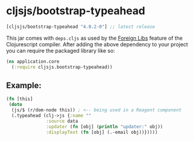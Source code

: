 # cljsjs/bootstrap-typeahead

[](dependency)
```clojure
[cljsjs/bootstrap-typeahead "4.0.2-0"] ;; latest release
```
[](/dependency)

This jar comes with `deps.cljs` as used by the [Foreign Libs][flibs] feature
of the Clojurescript compiler. After adding the above dependency to your project
you can require the packaged library like so:

```clojure
(ns application.core
  (:require cljsjs.bootstrap-typeahead))
```

[flibs]: https://github.com/clojure/clojurescript/wiki/Packaging-Foreign-Dependencies

## Example:

```clojure
(fn [this]
 (doto
  (js/$ (r/dom-node this)) ; <-- being used in a Reagent component
  (.typeahead (clj->js {:name ""
               :source data
               :updater (fn [obj] (println "updater:" obj))
               :displayText (fn [obj] (.-email obj))}))))
```
